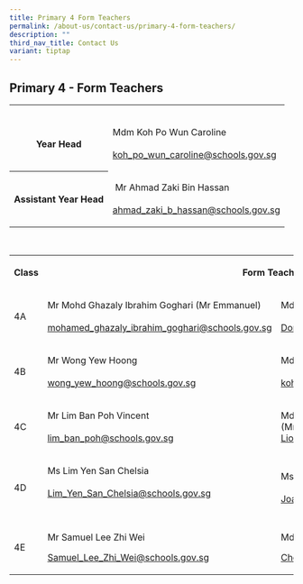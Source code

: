 ```yaml
---
title: Primary 4 Form Teachers
permalink: /about-us/contact-us/primary-4-form-teachers/
description: ""
third_nav_title: Contact Us
variant: tiptap
---
```

<h2><strong>Primary 4 - Form Teachers</strong></h2><table><tbody><tr><th rowspan="1" colspan="1"><p><br>Year Head</p></th><td rowspan="1" colspan="1"><p><br>Mdm Koh Po Wun Caroline<br><br><a href="mailto:koh_po_wun_caroline@schools.gov.sg" rel="noopener noreferrer nofollow" target="_blank">koh_po_wun_caroline@schools.gov.sg</a></p></td></tr><tr><th rowspan="1" colspan="1"><p>Assistant Year Head</p></th><td rowspan="1" colspan="1"><p>&nbsp;Mr Ahmad Zaki Bin Hassan<br><br><a href="mailto:ahmad_zaki_b_hassan@schools.gov.sg" rel="noopener noreferrer nofollow" target="_blank">ahmad_zaki_b_hassan@schools.gov.sg</a></p></td></tr></tbody></table><p><br></p><table><tbody><tr><th rowspan="1" colspan="1"><p>Class</p></th><th rowspan="1" colspan="2"><p>Form Teacher</p></th></tr><tr><td rowspan="1" colspan="1"><p>4A</p></td><td rowspan="1" colspan="1"><p>Mr&nbsp;Mohd Ghazaly Ibrahim Goghari (Mr Emmanuel)<br><br><a href="mailto:mohamed_ghazaly_ibrahim_goghari@schools.gov.sg" rel="noopener noreferrer" target="_blank">mohamed_ghazaly_ibrahim_goghari@schools.gov.sg</a></p></td><td rowspan="1" colspan="1"><p>Mdm Dong Baohong<br><br><a href="mailto:Dong_Baohong@schools.gov.sg" rel="noopener noreferrer nofollow" target="_blank">Dong_Baohong@schools.gov.sg</a></p></td></tr><tr><td rowspan="1" colspan="1"><p>4B</p></td><td rowspan="1" colspan="1"><p>Mr&nbsp;Wong Yew Hoong<br><br><a href="mailto:wong_yew_hoong@schools.gov.sg" rel="noopener noreferrer nofollow" target="_blank">wong_yew_hoong@schools.gov.sg</a></p></td><td rowspan="1" colspan="1"><p>Mdm Koh Po Wun Caroline<br><br><a href="mailto:koh_po_wun_caroline@schools.gov.sg" rel="noopener noreferrer nofollow" target="_blank">koh_po_wun_caroline@schools.gov.sg</a><br></p></td></tr><tr><td rowspan="1" colspan="1"><p>4C</p></td><td rowspan="1" colspan="1"><p>Mr&nbsp;Lim Ban Poh Vincent<br><br><a href="mailto:lim_ban_poh@schools.gov.sg" rel="noopener noreferrer nofollow" target="_blank">lim_ban_poh@schools.gov.sg</a></p></td><td rowspan="1" colspan="1"><p>Mdm Liow Shu Hwa <br>(Mrs Joanne Goh)<br><a href="mailto:Liow_Shu_Hwa@schools.gov.sg" rel="noopener noreferrer nofollow" target="_blank">Liow_Shu_Hwa@schools.gov.sg</a><br></p></td></tr><tr><td rowspan="1" colspan="1"><p>4D</p></td><td rowspan="1" colspan="1"><p>Ms Lim Yen San Chelsia<br><br><a href="mailto:Lim_Yen_San_Chelsia@schools.gov.sg" rel="noopener noreferrer nofollow" target="_blank">Lim_Yen_San_Chelsia@schools.gov.sg</a><br><br></p></td><td rowspan="1" colspan="1"><p>Ms Huang Siyi Joanna<br><br><a href="mailto:Joanna_Huang_Siyi@schools.gov.sg" rel="noopener noreferrer nofollow" target="_blank">Joanna_Huang_Siyi@schools.gov.sg</a></p></td></tr><tr><td rowspan="1" colspan="1"><p>4E</p></td><td rowspan="1" colspan="1"><p>Mr Samuel Lee Zhi Wei</p><p></p><p><a href="mailto:Samuel_Lee_Zhi_Wei@schools.gov.sg" rel="noopener noreferrer nofollow" target="_blank">Samuel_Lee_Zhi_Wei@schools.gov.sg</a></p></td><td rowspan="1" colspan="1"><p>Mdm&nbsp;Chek Davoudou Ragmath Nissa</p><p><a href="mailto:Chek_Davoudou_Raghmath_Nissa@schools.gov.sg" rel="noopener noreferrer nofollow" target="_blank">Chek_Davoudou_Raghmath_Nissa@schools.gov.sg</a></p></td></tr></tbody></table><p></p>